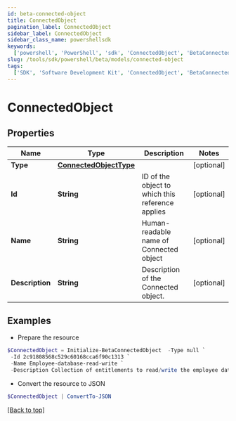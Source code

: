 ```yaml
---
id: beta-connected-object
title: ConnectedObject
pagination_label: ConnectedObject
sidebar_label: ConnectedObject
sidebar_class_name: powershellsdk
keywords:
  ['powershell', 'PowerShell', 'sdk', 'ConnectedObject', 'BetaConnectedObject']
slug: /tools/sdk/powershell/beta/models/connected-object
tags:
  ['SDK', 'Software Development Kit', 'ConnectedObject', 'BetaConnectedObject']
---
```


# ConnectedObject

## Properties

| Name | Type | Description | Notes |
| --- | --- | --- | --- |
| **Type** | [**ConnectedObjectType**](connected-object-type) |  | [optional] |
| **Id** | **String** | ID of the object to which this reference applies | [optional] |
| **Name** | **String** | Human-readable name of Connected object | [optional] |
| **Description** | **String** | Description of the Connected object. | [optional] |

## Examples

- Prepare the resource

```powershell
$ConnectedObject = Initialize-BetaConnectedObject  -Type null `
 -Id 2c91808568c529c60168cca6f90c1313 `
 -Name Employee-database-read-write `
 -Description Collection of entitlements to read/write the employee database.
```

- Convert the resource to JSON

```powershell
$ConnectedObject | ConvertTo-JSON
```

[[Back to top]](#)
